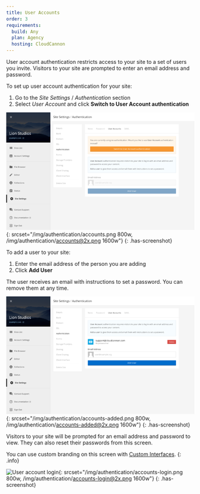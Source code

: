 ```yaml
---
title: User Accounts
order: 3
requirements:
  build: Any
  plan: Agency
  hosting: CloudCannon
---
```


User account authentication restricts access to your site to a set of users you invite.
Visitors to your site are prompted to enter an email address and password.

To set up user account authentication for your site:

1. Go to the *Site Settings* / *Authentication* section
2. Select *User Account* and click **Switch to User Account authentication**

![User account authentication](/img/authentication/accounts.png){: srcset="/img/authentication/accounts.png 800w, /img/authentication/accounts@2x.png 1600w"}
{: .has-screenshot}

To add a user to your site:

1. Enter the email address of the person you are adding
2. Click **Add User**

The user receives an email with instructions to set a password. You can remove them at any time.

![Adding a user account](/img/authentication/accounts-added.png){: srcset="/img/authentication/accounts-added.png 800w, /img/authentication/accounts-added@2x.png 1600w"}
{: .has-screenshot}

Visitors to your site will be prompted for an email address and password to view. They can also reset their passwords from this screen.

You can use custom branding on this screen with [Custom Interfaces](/authentication/custom-interfaces).
{: .info}

![User account login](/img/authentication/accounts-login.png){: srcset="/img/authentication/accounts-login.png 800w, /img/authentication/accounts-login@2x.png 1600w"}
{: .has-screenshot}
